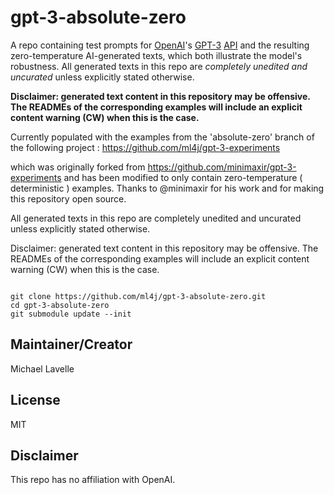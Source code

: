 # gpt-3-absolute-zero

A repo containing test prompts for [OpenAI](https://openai.com)'s [GPT-3](https://www.zdnet.com/article/openais-gigantic-gpt-3-hints-at-the-limits-of-language-models-for-ai/) [API](https://openai.com/blog/openai-api/) and the resulting zero-temperature AI-generated texts, which both illustrate the model's robustness. All generated texts in this repo are _completely unedited and uncurated_ unless explicitly stated otherwise.

**Disclaimer: generated text content in this repository may be offensive. The READMEs of the corresponding examples will include an explicit content warning (CW) when this is the case.**

Currently populated with the examples from the 'absolute-zero' branch of the following project :  https://github.com/ml4j/gpt-3-experiments

which was originally forked from https://github.com/minimaxir/gpt-3-experiments and has been modified to only contain zero-temperature ( deterministic ) examples. Thanks to @minimaxir for his work and for making this repository open source.

All generated texts in this repo are completely unedited and uncurated unless explicitly stated otherwise.

Disclaimer: generated text content in this repository may be offensive. The READMEs of the corresponding examples will include an explicit content warning (CW) when this is the case.

```

git clone https://github.com/ml4j/gpt-3-absolute-zero.git
cd gpt-3-absolute-zero
git submodule update --init

```

## Maintainer/Creator

Michael Lavelle

## License

MIT

## Disclaimer

This repo has no affiliation with OpenAI.
